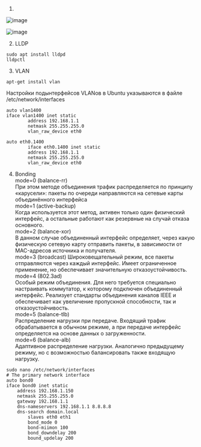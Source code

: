 1.
![image](https://user-images.githubusercontent.com/95243483/153933086-53adc56e-efbf-412a-8f4d-caf7f29c4ad9.png)

![image](https://user-images.githubusercontent.com/95243483/153933749-e84b5261-b0a4-4f1e-a9fe-010b2c1af554.png)

2. LLDP 
``` 
sudo apt install lldpd
lldpctl
```
3. VLAN
```
apt-get install vlan
```
Настройки подынтерфейсов VLANов в Ubuntu указываются в файле /etc/network/interfaces
```
auto vlan1400
iface vlan1400 inet static
        address 192.168.1.1
        netmask 255.255.255.0
        vlan_raw_device eth0
        
auto eth0.1400
        iface eth0.1400 inet static
        address 192.168.1.1
        netmask 255.255.255.0
        vlan_raw_device eth0
```
4. Bonding  
mode=0 (balance-rr)  
При этом методе объединения трафик распределяется по принципу «карусели»: пакеты по очереди направляются на сетевые карты объединённого интерфейса  
mode=1 (active-backup)  
Когда используется этот метод, активен только один физический интерфейс, а остальные работают как резервные на случай отказа основного.  
mode=2 (balance-xor)  
В данном случае объединенный интерфейс определяет, через какую физическую сетевую карту отправить пакеты, в зависимости от MAC-адресов источника и получателя.  
mode=3 (broadcast) Широковещательный режим, все пакеты отправляются через каждый интерфейс. Имеет ограниченное применение, но обеспечивает значительную отказоустойчивость.  
mode=4 (802.3ad)  
Особый режим объединения. Для него требуется специально настраивать коммутатор, к которому подключен объединенный интерфейс. Реализует стандарты объединения каналов IEEE и   обеспечивает как увеличение пропускной способности, так и отказоустойчивость.  
mode=5 (balance-tlb)  
Распределение нагрузки при передаче. Входящий трафик обрабатывается в обычном режиме, а при передаче интерфейс определяется на основе данных о загруженности.  
mode=6 (balance-alb)  
Адаптивное распределение нагрузки. Аналогично предыдущему режиму, но с возможностью балансировать также входящую нагрузку.  
```
sudo nano /etc/network/interfaces
# The primary network interface
auto bond0
iface bond0 inet static
    address 192.168.1.150
    netmask 255.255.255.0    
    gateway 192.168.1.1
    dns-nameservers 192.168.1.1 8.8.8.8
    dns-search domain.local
        slaves eth0 eth1
        bond_mode 0
        bond-miimon 100
        bond_downdelay 200
        bound_updelay 200
 ```
